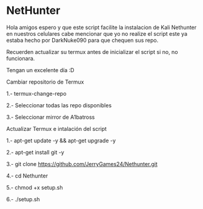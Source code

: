 # NetHunter
Hola amigos espero y que este script facilite la instalacion de Kali Nethunter en nuestros celulares
cabe mencionar que yo no realize el script este ya estaba hecho por DarkNuke090 para que chequen sus repo.

Recuerden actualizar su termux antes de inicializar el script si no, no funcionara.

Tengan un excelente día :D


Cambiar repositorio de Termux

1.- termux-change-repo

2.- Seleccionar todas las repo disponibles

3.- Seleccionar mirror de A1batross



Actualizar Termux e intalación del script

1.- apt-get update -y && apt-get upgrade -y

2.- apt-get install git -y

3.- git clone https://github.com/JerryGames24/Nethunter.git

4.- cd Nethunter

5.- chmod +x setup.sh

6.- ./setup.sh

